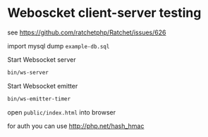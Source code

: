 # Weboscket client-server testing

see https://github.com/ratchetphp/Ratchet/issues/626

import mysql dump `example-db.sql`

Start Websocket server
```bash
bin/ws-server
```

Start Websocket emitter
```bash
bin/ws-emitter-timer
```

open `public/index.html` into browser


for auth you can use http://php.net/hash_hmac
